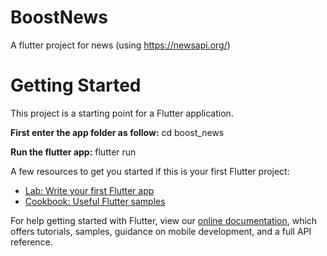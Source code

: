 # BoostNews

A flutter project for news (using https://newsapi.org/)

# Getting Started

This project is a starting point for a Flutter application.

**First enter the app folder as follow:**
cd boost_news

**Run the flutter app:**
flutter run


A few resources to get you started if this is your first Flutter project:

- [Lab: Write your first Flutter app](https://flutter.dev/docs/get-started/codelab)
- [Cookbook: Useful Flutter samples](https://flutter.dev/docs/cookbook)

For help getting started with Flutter, view our
[online documentation](https://flutter.dev/docs), which offers tutorials,
samples, guidance on mobile development, and a full API reference.
